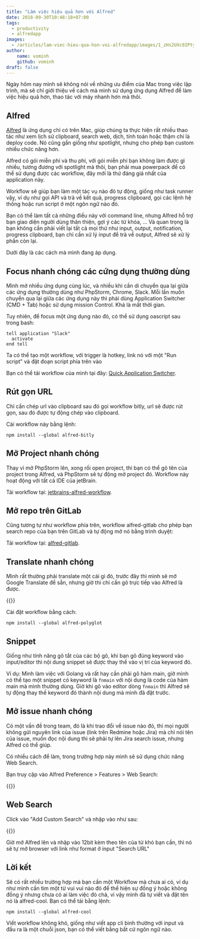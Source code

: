 ```yaml
---
title: "Làm việc hiệu quả hơn với Alfred"
date: 2018-09-30T10:48:18+07:00
tags: 
  - productivity
  - alfredapp
images:
  - /articles/lam-viec-hieu-qua-hon-voi-alfredapp/images/1_zHs2UXc0IPtyBwFMhTaucQ.png
author:
    name: vominh
    github: vominh
draft: false
---
```


Ngày hôm nay mình sẽ không nói về những ưu điểm của Mac trong việc lập trình, mà sẽ chỉ giới thiệu về cách mà mình sử dụng ứng dụng Alfred để làm việc hiệu quả hơn, thao tác với máy nhanh hơn mà thôi.

## Alfred

[Alfred](https://www.alfredapp.com/) là ứng dụng chỉ có trên Mac, giúp chúng ta thực hiện rất nhiều thao tác như xem lịch sử clipboard, search web, dịch, tính toán hoặc thậm chí là deploy code. Nó cũng gần giống như spotlight, nhưng cho phép bạn custom nhiều chức năng hơn.

Alfred có gói miễn phí và thu phí, với gói miễn phí bạn không làm được gì nhiều, tương đương với spotlight mà thôi, bạn phải mua powerpack để có thể sử dụng được các workflow, đây mới là thứ đáng giá nhất của application này.

Workflow sẽ giúp bạn làm một tác vụ nào đó tự động, giống như task runner vậy, ví dụ như gọi API và trả về kết quả, progress clipboard, gọi các lệnh hệ thống hoặc run script ở một ngôn ngữ nào đó.

Bạn có thể làm tất cả những điều này với command line, nhưng Alfred hỗ trợ bạn giao diện người dùng thân thiện, gợi ý các từ khóa, ... Và quan trọng là bạn không cần phải viết lại tất cả mọi thứ như input, output, notification, progress clipboard, bạn chỉ cần xử lý input để trả về output, Alfred sẽ xử lý phần còn lại.

Dưới đây là các cách mà mình đang áp dụng.

## Focus nhanh chóng các cứng dụng thường dùng

Mình mở nhiều ứng dụng cùng lúc, và nhiều khi cần di chuyển qua lại giữa các ứng dụng thường dùng như PhpStorm, Chrome, Slack. Mỗi lần muốn chuyển qua lại giữa các ứng dụng này thì phải dùng Application Switcher (CMD + Tab) hoặc sử dụng mission Control. Khá là mất thời gian.

Tuy nhiên, để focus một ứng dụng nào đó, có thể sử dụng oascript sau trong bash:

```
tell application "Slack"
  activate
end tell
```

Ta có thể tạo một workflow, với trigger là hotkey, link nó với một "Run script" và đặt đoạn script phía trên vào

Bạn có thể tải workflow của mình tại đây: [Quick Application Switcher](https://github.com/nguyenvanduocit/alfredapp-workflows/raw/master/Quick%20App%20Switcher.alfredworkflow).

## Rút gọn URL

Chỉ cần chép url vào clipboard sau đó gọi workflow bitly, url sẽ được rút gọn, sau đó được tự động chép vào clipboard.

Cài workflow này bằng lệnh:

``` 
npm install --global alfred-bitly
```

## Mở Project nhanh chóng

Thay vì mở PhpStorm lên, xong rồi open project, thì bạn có thể gõ tên của project trong Alfred, và PhpStorm sẽ tự động mở project đó. Workflow này hoạt động với tất cả IDE của jetBrain.

Tải workflow tại: [jetbrains-alfred-workflow](https://github.com/bchatard/jetbrains-alfred-workflow).

## Mở repo trên GitLab

Cũng tương tự như workflow phía trên, workflow alfred-gitlab cho phép bạn search repo của bạn trên GitLab và tự động mở nó bằng trình duyệt:

Tải workflow tại: [alfred-gitlab](https://github.com/lukewaite/alfred-gitlab).

## Translate nhanh chóng

Mình rất thường phải translate một cái gì đó, trước đây thì mình sẽ mở Google Translate để sẵn, nhưng giờ thì chỉ cần gõ trực tiếp vào Alfred là được.

{{<zoom-img src="https://cdn-images-1.medium.com/max/1000/1*qefBCFgjCzNw6Z54AQZ3kQ.png">}}

Cài đặt workflow bằng cách:

```
npm install --global alfred-polyglot
```

## Snippet

Giống như tính năng gõ tắt của các bộ gõ, khi bạn gõ đúng keyword vào input/editor thì nội dung snippet sẽ được thay thế vào vị trí của keyword đó.

Ví dụ: Mình làm việc với Golang và rất hay cần phải gõ hàm main, giờ mình có thể tạo một snippet có keyword là `fnmain` với nội dung là code của hàm main mà mình thường dùng. Giờ khi gõ vào editor dòng `fnmain` thì Alfred sẽ tự động thay thế keyword đó thành nội dung mà mình đã đặt trước.

## Mở issue nhanh chóng

Có một vấn đề trong team, đó là khi trao đổi về issue nào đó, thì mọi người không gửi nguyên link của issue (link trên Redmine hoặc Jira) mà chỉ nói tên của issue, muốn đọc nội dung thì sẽ phải tự lên Jira search issue, nhưng Alfred có thể giúp.

Có nhiều cách để làm, trong trường hợp này mình sẽ sử dụng chức năng Web Search.

Bạn truy cập vào Alfred Preference > Features > Web Search:

{{<zoom-img src="https://cdn-images-1.medium.com/max/1000/1*UlJzCp1bRLsrrNuO8X0Mqg.png">}}

## Web Search

Click vào "Add Custom Search" và nhập vào như sau:

{{<zoom-img src="https://cdn-images-1.medium.com/max/1000/1*8GWZ6yehVNvqJ8bt7SbCBA.png">}}

Giờ mở Alfred lên và nhập vào 12bit kèm theo tên của từ khó bạn cần, thì nó sẽ tự mở browser với link như format ở input "Search URL"

## Lời kết

Sẽ có rất nhiều trường hợp mà bạn cần một Workflow mà chưa ai có, ví dụ như mình cần tìm một từ vui vui nào đó để thể hiện sự đồng ý hoặc không đồng ý nhưng chưa có ai làm việc đó chả, vì vậy mình đã tự viết và đặt tên nó là alfred-cool. Bạn có thể tải bằng lệnh:

```
npm install --global alfred-cool
```

Viết workflow không khó, giống như viết app cli bình thường với input và đầu ra là một chuỗi json, bạn có thể viết bằng bất cứ ngôn ngữ nào.
